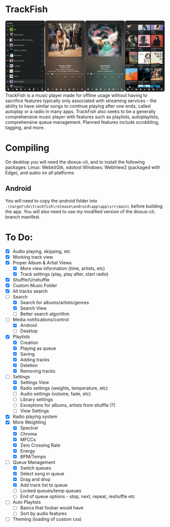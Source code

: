 # TrackFish
![](https://raw.githubusercontent.com/rhaskia/trackfish/refs/heads/main/image.png)
TrackFish is a music player made for offline usage without having to sacrifice features typically only associated with streaming services - the ability to have similar songs to continue playing after one ends, called autoplay or a radio in many apps. TrackFish also seeks to be a generally comprehensive music player with features such as playlists, autoplaylists, comprehensive queue management. Planned features include scrobbling, tagging, and more. 

# Compiling
On desktop you will need the dioxus-cli, and to install the following packages:
Linux: WebkitGtk, xdotool
Windows: WebView2 (packaged with Edge),
and aubio on all platforms

## Android
You will need to copy the android folder into `.\target\dx\trackfish\release\android\app\app\src\main\` before building the app. 
You will also need to use my modified version of the dioxus-cli, branch manifest.

# To Do:
 - [x] Audio playing, skipping, etc
 - [x] Working track view
 - [x] Proper Album & Artist Views
    - [x] More view information (time, artists, etc)
    - [x] Track settings (play, play after, start radio)
 - [x] Shuffle/Unshuffle
 - [x] Custom Music Folder
 - [x] All tracks search
 - [ ] Search 
    - [x] Search for albums/artists/genres
    - [x] Search View
    - [ ] Better search algorithm
 - [ ] Media notifications/control
    - [x] Android
    - [ ] Desktop
 - [x] Playlists 
    - [x] Creation
    - [x] Playing as queue
    - [x] Saving
    - [x] Adding tracks
    - [x] Deletion
    - [x] Removing tracks
 - [ ] Settings
    - [x] Settings View
    - [x] Radio settings (weights, temperature, etc)
    - [ ] Audio settings (volume, fade, etc)
    - [ ] Library settings
    - [ ] Exceptions for albums, artists from shuffle (?)
    - [ ] View Settings
 - [x] Radio playing system
 - [x] More Weighting
    - [x] Spectral
    - [x] Chroma
    - [x] MFCCs
    - [x] Zero Crossing Rate
    - [x] Energy
    - [x] BPM/Tempo
 - [ ] Queue Management
    - [x] Switch queues
    - [x] Select song in queue
    - [x] Drag and drop
    - [x] Add track list to queue
    - [ ] Locked queues/temp queues
    - [ ] End of queue options - stop, next, repeat, reshuffle etc
 - [ ] Auto Playlists
    - [ ] Basics that foobar would have
    - [ ] Sort by audio features
 - [ ] Theming (loading of custom css)
